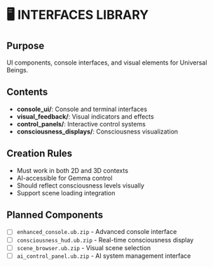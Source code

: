 # 🖥️ INTERFACES LIBRARY

## Purpose
UI components, console interfaces, and visual elements for Universal Beings.

## Contents
- **console_ui/**: Console and terminal interfaces
- **visual_feedback/**: Visual indicators and effects
- **control_panels/**: Interactive control systems
- **consciousness_displays/**: Consciousness visualization

## Creation Rules
- Must work in both 2D and 3D contexts
- AI-accessible for Gemma control
- Should reflect consciousness levels visually
- Support scene loading integration

## Planned Components
- [ ] `enhanced_console.ub.zip` - Advanced console interface
- [ ] `consciousness_hud.ub.zip` - Real-time consciousness display
- [ ] `scene_browser.ub.zip` - Visual scene selection
- [ ] `ai_control_panel.ub.zip` - AI system management interface